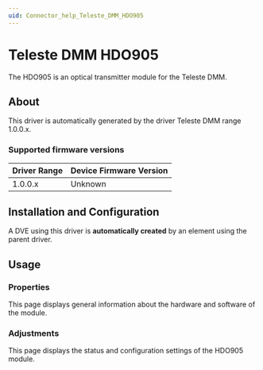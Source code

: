 ```yaml
---
uid: Connector_help_Teleste_DMM_HDO905
---
```


# Teleste DMM HDO905

The HDO905 is an optical transmitter module for the Teleste DMM.

## About

This driver is automatically generated by the driver Teleste DMM range 1.0.0.x.

### Supported firmware versions

| **Driver Range** | **Device Firmware Version** |
|------------------|-----------------------------|
| 1.0.0.x          | Unknown                     |

## Installation and Configuration

A DVE using this driver is **automatically created** by an element using the parent driver.

## Usage

### Properties

This page displays general information about the hardware and software of the module.

### Adjustments

This page displays the status and configuration settings of the HDO905 module.

